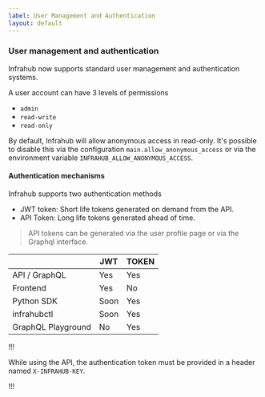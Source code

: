 ```yaml
---
label: User Management and Authentication
layout: default
---
```


### User management and authentication

Infrahub now supports standard user management and authentication systems.

A user account can have 3 levels of permissions

- `admin`
- `read-write`
- `read-only`

By default, Infrahub will allow anonymous access in read-only. It's possible to disable this via the configuration `main.allow_anonymous_access` or via the environment variable `INFRAHUB_ALLOW_ANONYMOUS_ACCESS`.

#### Authentication mechanisms

Infrahub supports two authentication methods

- JWT token: Short life tokens generated on demand from the API.
- API Token: Long life tokens generated ahead of time.

> API tokens can be generated via the user profile page or via the Graphql interface.

|                    | JWT  | TOKEN |
| ------------------ | ---- | ----- |
| API / GraphQL      | Yes  | Yes   |
| Frontend           | Yes  | No    |
| Python SDK         | Soon | Yes   |
| infrahubctl        | Soon | Yes   |
| GraphQL Playground | No   | Yes   |

!!!

While using the API, the authentication token must be provided in a header named `X-INFRAHUB-KEY`.

!!!

